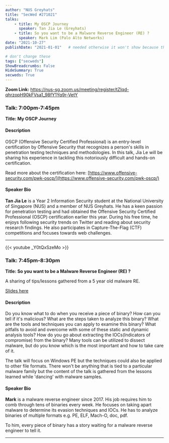 ```yaml
---
author: "NUS Greyhats"
title: "SecWed #271021"
talks:
    - title: My OSCP Journey
      speaker: Tan Jia Le (Greyhats)
    - title: So you want to be a Malware Reverse Engineer (RE) ?
      speaker: Mark Lim (Palo Alto Networks)
date: "2021-10-27"
publishDate: "2021-01-01"   # needed otherwise it won't show because the date is in the future

# don't change these
tags: ["secweds"]
ShowBreadcrumbs: False
HideSummary: True
secweds: True
---
```


**Zoom Link:** https://nus-sg.zoom.us/meeting/register/tZIqd-qhrzopH90kFVsa1_98fY1Yq9r-VetY

### Talk: 7:00pm-7:45pm
**Title: My OSCP Journey**

#### Description
OSCP (Offensive Security Certified Professional) is an entry-level certification by Offensive Security that recognizes a person's skills in penetration testing techniques and methodologies. In this talk, Jia Le will be sharing his experience in tackling this notoriously difficult and hands-on certification.

Read more about the certification here: [https://www.offensive-security.com/pwk-oscp/](https://www.offensive-security.com/pwk-oscp/)

#### Speaker Bio
**Tan Jia Le** is a Year 2 Information Security student at the National University of Singapore (NUS) and a member of NUS Greyhats. He has a keen passion for penetration testing and had obtained the Offensive Security Certified Professional (OSCP) certification earlier this year. During his free time, he enjoys following security trends on Twitter and reading about security research findings. He also participates in Capture-The-Flag (CTF) competitions and focuses towards web challenges.

----

{{< youtube _Y0tQxSzeMo >}}

### Talk: 7:45pm-8:30pm
**Title: So you want to be a Malware Reverse Engineer (RE) ?**

A sharing of tips/lessons gathered from a 5 year old malware RE.

[Slides here](https://github.com/peta909/Prezos/blob/main/So%20U%20want%20to%20be%20RE%20_.pdf)

#### Description
Do you know what to do when you receive a piece of binary? How can you tell if it's malicious? What are the steps taken to analyze this binary? What are the tools and techniques you can apply to examine this binary? What pitfalls to avoid and overcome with some of these static and dynamic analysis tools? How do you go about extracting the IOCs(Indicators of compromise) from the binary? Many tools can be utilized to dissect malware, but do you know which is the most important and how to take care of it.

The talk will focus on Windows PE but the techniques could also be applied to other file formats. There won't be anything that is tied to a particular malware family but the content of the talk is gathered from the lessons learned while 'dancing' with malware samples.

#### Speaker Bio
**Mark** is a malware reverse engineer since 2017. His job requires him to comb through tens of binaries every week. He focuses on taking apart malware to determine its evasion techniques and IOCs. He has to analyze binaries of multiple formats e.g. PE, ELF, Mach-O, doc, pdf.

To him, every piece of binary has a story waiting for a malware reverse engineer to tell it.

----
